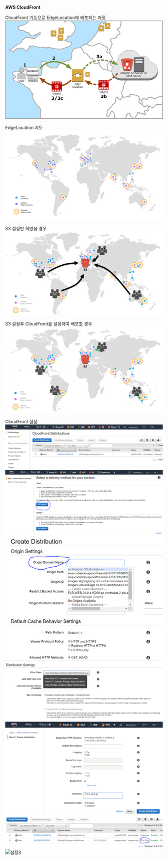 **AWS CloudFront** 




CloudFront 기능으로 EdgeLocation에 배포되는 과정
![구성1](https://github.com/dockerdongjin/aws-network-examples/blob/master/case6/images/how-cloudfront-delivers-content.png)

EdgeLocation 지도
![구성1](https://github.com/dockerdongjin/aws-network-examples/blob/master/case6/images/cloudfront-map.png)

S3 설정만 하였을 경우
![구성1](https://github.com/dockerdongjin/aws-network-examples/blob/master/case6/images/s3.jpg)

S3 설정후 CloudFront를 설정하여 배포할 경우
![구성1](https://github.com/dockerdongjin/aws-network-examples/blob/master/case6/images/s3-cloudfront.jpg)

CloudFront 설정
![설정1](https://github.com/dockerdongjin/aws-network-examples/blob/master/case6/images/img00.png)
![설정2](https://github.com/dockerdongjin/aws-network-examples/blob/master/case6/images/img01.png)
![설정3](https://github.com/dockerdongjin/aws-network-examples/blob/master/case6/images/img02.png)
![설정3](https://github.com/dockerdongjin/aws-network-examples/blob/master/case6/images/img03.png)
![설정3](https://github.com/dockerdongjin/aws-network-examples/blob/master/case6/images/img04.png)
![설정3](https://github.com/dockerdongjin/aws-network-examples/blob/master/case6/images/img05.png)
![설정3](https://github.com/dockerdongjin/aws-network-examples/blob/master/case6/images/img06.png)